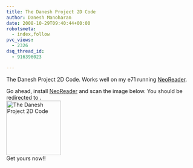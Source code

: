 ```yaml
---
title: The Danesh Project 2D Code
author: Danesh Manoharan
date: 2008-10-29T09:40:44+00:00
robotsmeta:
  - index,follow
pvc_views:
  - 2326
dsq_thread_id:
  - 916396023

---
```

The Danesh Project 2D Code. Works well on my e71 running [NeoReader][1].

Go ahead, install [NeoReader][1] and scan the image below. You should be redirected to  .  
[<img loading="lazy" src="http://farm4.static.flickr.com/3253/2983098939_546853b8d7_o.jpg" alt="The Danesh Project 2D Code" width="144" height="144" />][2]  
Get yours now!!

 [1]: http://www.neoreader.com
 [2]: http://www.flickr.com/photos/dannyportal/2983098939/ "The Danesh Project 2D Code by Danesh Manoharan, on Flickr"